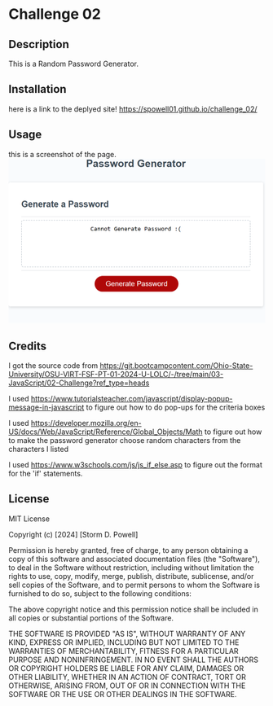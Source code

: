 # Challenge 02

## Description

This is a Random Password Generator. 

## Installation
here is a link to the deplyed site!
https://spowell01.github.io/challenge_02/ 

## Usage
this is a screenshot of the page.
![Screenshot of webpage.](assets\images\password-ss.png)

## Credits
I got the source code from https://git.bootcampcontent.com/Ohio-State-University/OSU-VIRT-FSF-PT-01-2024-U-LOLC/-/tree/main/03-JavaScript/02-Challenge?ref_type=heads

I used https://www.tutorialsteacher.com/javascript/display-popup-message-in-javascript to figure out how to do pop-ups for the criteria boxes

I used https://developer.mozilla.org/en-US/docs/Web/JavaScript/Reference/Global_Objects/Math to figure out how to make the password generator choose random characters from the characters I listed

I used https://www.w3schools.com/js/js_if_else.asp to figure out the format for the 'if' statements. 

## License

MIT License

Copyright (c) [2024] [Storm D. Powell]

Permission is hereby granted, free of charge, to any person obtaining a copy
of this software and associated documentation files (the "Software"), to deal
in the Software without restriction, including without limitation the rights
to use, copy, modify, merge, publish, distribute, sublicense, and/or sell
copies of the Software, and to permit persons to whom the Software is
furnished to do so, subject to the following conditions:

The above copyright notice and this permission notice shall be included in all
copies or substantial portions of the Software.

THE SOFTWARE IS PROVIDED "AS IS", WITHOUT WARRANTY OF ANY KIND, EXPRESS OR
IMPLIED, INCLUDING BUT NOT LIMITED TO THE WARRANTIES OF MERCHANTABILITY,
FITNESS FOR A PARTICULAR PURPOSE AND NONINFRINGEMENT. IN NO EVENT SHALL THE
AUTHORS OR COPYRIGHT HOLDERS BE LIABLE FOR ANY CLAIM, DAMAGES OR OTHER
LIABILITY, WHETHER IN AN ACTION OF CONTRACT, TORT OR OTHERWISE, ARISING FROM,
OUT OF OR IN CONNECTION WITH THE SOFTWARE OR THE USE OR OTHER DEALINGS IN THE
SOFTWARE.
